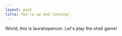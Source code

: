```yaml
---
layout: post
title: You're up and running!
---
```


World, this is laurahspencer. Let's play the shell game! 
